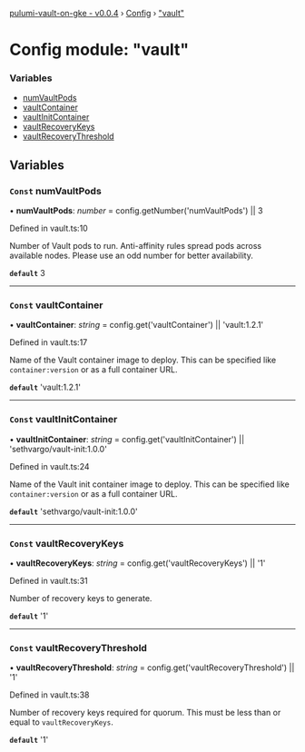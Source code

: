 [pulumi-vault-on-gke - v0.0.4](../../README.md) › [Config](../README.md) › ["vault"](_vault_.md)

# Config module: "vault"

### Variables

* [numVaultPods](_vault_.md#const-numvaultpods)
* [vaultContainer](_vault_.md#const-vaultcontainer)
* [vaultInitContainer](_vault_.md#const-vaultinitcontainer)
* [vaultRecoveryKeys](_vault_.md#const-vaultrecoverykeys)
* [vaultRecoveryThreshold](_vault_.md#const-vaultrecoverythreshold)

## Variables

### `Const` numVaultPods

• **numVaultPods**: *number* = config.getNumber('numVaultPods') || 3

Defined in vault.ts:10

Number of Vault pods to run. Anti-affinity rules spread pods across
available nodes. Please use an odd number for better availability.

**`default`** 3

___

### `Const` vaultContainer

• **vaultContainer**: *string* = config.get('vaultContainer') || 'vault:1.2.1'

Defined in vault.ts:17

Name of the Vault container image to deploy. This can be specified like
`container:version` or as a full container URL.

**`default`** 'vault:1.2.1'

___

### `Const` vaultInitContainer

• **vaultInitContainer**: *string* = config.get('vaultInitContainer') || 'sethvargo/vault-init:1.0.0'

Defined in vault.ts:24

Name of the Vault init container image to deploy. This can be specified like
`container:version` or as a full container URL.

**`default`** 'sethvargo/vault-init:1.0.0'

___

### `Const` vaultRecoveryKeys

• **vaultRecoveryKeys**: *string* = config.get('vaultRecoveryKeys') || '1'

Defined in vault.ts:31

Number of recovery keys to generate.

**`default`** '1'

___

### `Const` vaultRecoveryThreshold

• **vaultRecoveryThreshold**: *string* = config.get('vaultRecoveryThreshold') || '1'

Defined in vault.ts:38

Number of recovery keys required for quorum. This must be less than
or equal to `vaultRecoveryKeys`.

**`default`** '1'
